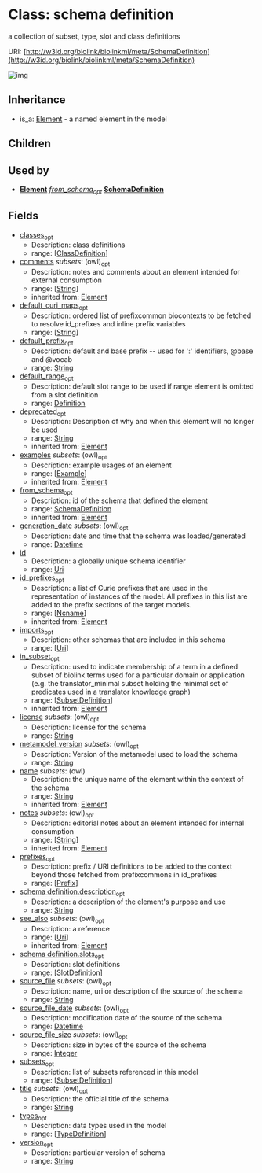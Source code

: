 # Class: schema definition


a collection of subset, type, slot and class definitions

URI: [http://w3id.org/biolink/biolinkml/meta/SchemaDefinition](http://w3id.org/biolink/biolinkml/meta/SchemaDefinition)

![img](http://yuml.me/diagram/nofunky;dir:TB/class/\[SchemaDefinition|description:string%20%3F;id:uri;title:string%20%3F;version:string%20%3F;imports:uri%20*;license:string%20%3F;default_curi_maps:string%20*;default_prefix:string%20%3F;metamodel_version:string%20%3F;source_file:string%20%3F;source_file_date:datetime%20%3F;source_file_size:integer%20%3F;generation_date:datetime%20%3F;name(pk)(i):string;deprecated(i):string%20%3F;notes(i):string%20*;comments(i):string%20*;see_also(i):uri%20*;id_prefixes(i):ncname%20*]-%20from_schema(i)%20%3F>\[SchemaDefinition],%20\[SchemaDefinition]-%20in_subset(i)%20*>\[SubsetDefinition],%20\[SchemaDefinition]++-%20examples(i)%20*>\[Example],%20\[SchemaDefinition]++-%20classes%20*>\[ClassDefinition],%20\[SchemaDefinition]++-%20slots%20*>\[SlotDefinition],%20\[SchemaDefinition]++-%20types%20*>\[TypeDefinition],%20\[SchemaDefinition]++-%20subsets%20*>\[SubsetDefinition],%20\[SchemaDefinition]-%20default_range%20%3F>\[Definition],%20\[SchemaDefinition]++-%20prefixes%20*>\[Prefix],%20\[Element]-%20from_schema%20%3F>\[SchemaDefinition],%20\[Element]^-\[SchemaDefinition])
## Inheritance

 *  is_a: [Element](Element.md) - a named element in the model
## Children

## Used by

 *  **[Element](Element.md)** *[from_schema](from_schema.md)<sub>opt</sub>*  **[SchemaDefinition](SchemaDefinition.md)**
## Fields

 * [classes](classes.md)<sub>opt</sub>
    * Description: class definitions
    * range: [[ClassDefinition](ClassDefinition.md)]
 * [comments](comments.md) *subsets*: (owl)<sub>opt</sub>
    * Description: notes and comments about an element intended for external consumption
    * range: [[String](String.md)]
    * inherited from: [Element](Element.md)
 * [default_curi_maps](default_curi_maps.md)<sub>opt</sub>
    * Description: ordered list of prefixcommon biocontexts to be fetched to resolve id_prefixes and inline prefix variables
    * range: [[String](String.md)]
 * [default_prefix](default_prefix.md)<sub>opt</sub>
    * Description: default and base prefix -- used for ':' identifiers, @base and @vocab
    * range: [String](String.md)
 * [default_range](default_range.md)<sub>opt</sub>
    * Description: default slot range to be used if range element is omitted from a slot definition
    * range: [Definition](Definition.md)
 * [deprecated](deprecated.md)<sub>opt</sub>
    * Description: Description of why and when this element will no longer be used
    * range: [String](String.md)
    * inherited from: [Element](Element.md)
 * [examples](examples.md) *subsets*: (owl)<sub>opt</sub>
    * Description: example usages of an element
    * range: [[Example](Example.md)]
    * inherited from: [Element](Element.md)
 * [from_schema](from_schema.md)<sub>opt</sub>
    * Description: id of the schema that defined the element
    * range: [SchemaDefinition](SchemaDefinition.md)
    * inherited from: [Element](Element.md)
 * [generation_date](generation_date.md) *subsets*: (owl)<sub>opt</sub>
    * Description: date and time that the schema was loaded/generated
    * range: [Datetime](Datetime.md)
 * [id](id.md)
    * Description: a globally unique schema identifier
    * range: [Uri](Uri.md)
 * [id_prefixes](id_prefixes.md)<sub>opt</sub>
    * Description: a list of Curie prefixes that are used in the representation of instances of the model.  All prefixes in this list are added to the prefix sections of the target models.
    * range: [[Ncname](Ncname.md)]
    * inherited from: [Element](Element.md)
 * [imports](imports.md)<sub>opt</sub>
    * Description: other schemas that are included in this schema
    * range: [[Uri](Uri.md)]
 * [in_subset](in_subset.md)<sub>opt</sub>
    * Description: used to indicate membership of a term in a defined subset of biolink terms used for a particular domain or application (e.g. the translator_minimal subset holding the minimal set of predicates used in a translator knowledge graph)
    * range: [[SubsetDefinition](SubsetDefinition.md)]
    * inherited from: [Element](Element.md)
 * [license](license.md) *subsets*: (owl)<sub>opt</sub>
    * Description: license for the schema
    * range: [String](String.md)
 * [metamodel_version](metamodel_version.md) *subsets*: (owl)<sub>opt</sub>
    * Description: Version of the metamodel used to load the schema
    * range: [String](String.md)
 * [name](name.md) *subsets*: (owl)
    * Description: the unique name of the element within the context of the schema
    * range: [String](String.md)
    * inherited from: [Element](Element.md)
 * [notes](notes.md) *subsets*: (owl)<sub>opt</sub>
    * Description: editorial notes about an element intended for internal consumption
    * range: [[String](String.md)]
    * inherited from: [Element](Element.md)
 * [prefixes](prefixes.md)<sub>opt</sub>
    * Description: prefix / URI definitions to be added to the context beyond those fetched from prefixcommons in id_prefixes
    * range: [[Prefix](Prefix.md)]
 * [schema definition.description](schema_definition_description.md)<sub>opt</sub>
    * Description: a description of the element's purpose and use
    * range: [String](String.md)
 * [see_also](see_also.md) *subsets*: (owl)<sub>opt</sub>
    * Description: a reference
    * range: [[Uri](Uri.md)]
    * inherited from: [Element](Element.md)
 * [schema definition.slots](slot_definitions.md)<sub>opt</sub>
    * Description: slot definitions
    * range: [[SlotDefinition](SlotDefinition.md)]
 * [source_file](source_file.md) *subsets*: (owl)<sub>opt</sub>
    * Description: name, uri or description of the source of the schema
    * range: [String](String.md)
 * [source_file_date](source_file_date.md) *subsets*: (owl)<sub>opt</sub>
    * Description: modification date of the source of the schema
    * range: [Datetime](Datetime.md)
 * [source_file_size](source_file_size.md) *subsets*: (owl)<sub>opt</sub>
    * Description: size in bytes of the source of the schema
    * range: [Integer](Integer.md)
 * [subsets](subsets.md)<sub>opt</sub>
    * Description: list of subsets referenced in this model
    * range: [[SubsetDefinition](SubsetDefinition.md)]
 * [title](title.md) *subsets*: (owl)<sub>opt</sub>
    * Description: the official title of the schema
    * range: [String](String.md)
 * [types](types.md)<sub>opt</sub>
    * Description: data types used in the model
    * range: [[TypeDefinition](TypeDefinition.md)]
 * [version](version.md)<sub>opt</sub>
    * Description: particular version of schema
    * range: [String](String.md)
